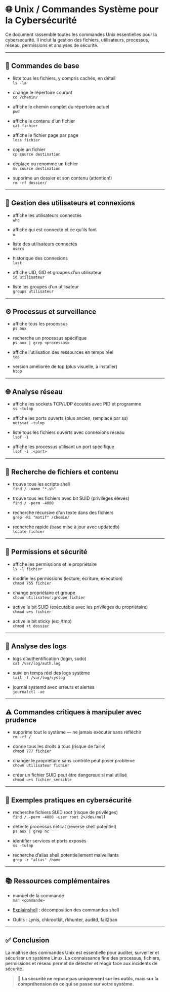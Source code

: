 # 🌐 Unix / Commandes Système pour la Cybersécurité

Ce document rassemble toutes les commandes Unix essentielles pour la cybersécurité. Il inclut la gestion des fichiers, utilisateurs, processus, réseau, permissions et analyses de sécurité.

---

## 🧰 Commandes de base

- liste tous les fichiers, y compris cachés, en détail  
`ls -la`

- change le répertoire courant  
`cd /chemin/`

- affiche le chemin complet du répertoire actuel  
`pwd`

- affiche le contenu d’un fichier  
`cat fichier`

- affiche le fichier page par page  
`less fichier`

- copie un fichier  
`cp source destination`

- déplace ou renomme un fichier  
`mv source destination`

- supprime un dossier et son contenu (attention!)  
`rm -rf dossier/`

---

## 👤 Gestion des utilisateurs et connexions

- affiche les utilisateurs connectés  
`who`

- affiche qui est connecté et ce qu’ils font  
`w`

- liste des utilisateurs connectés  
`users`

- historique des connexions  
`last`

- affiche UID, GID et groupes d’un utilisateur  
`id utilisateur`

- liste les groupes d’un utilisateur  
`groups utilisateur`

---

## ⚙️ Processus et surveillance

- affiche tous les processus  
`ps aux`

- recherche un processus spécifique  
`ps aux | grep <processus>`

- affiche l’utilisation des ressources en temps réel  
`top`

- version améliorée de top (plus visuelle, à installer)  
`htop`

---

## 🌐 Analyse réseau

- affiche les sockets TCP/UDP écoutés avec PID et programme  
`ss -tulnp`

- affiche les ports ouverts (plus ancien, remplacé par ss)  
`netstat -tulnp`

- liste tous les fichiers ouverts avec connexions réseau  
`lsof -i`

- affiche les processus utilisant un port spécifique  
`lsof -i :<port>`

---

## 🔎 Recherche de fichiers et contenu

- trouve tous les scripts shell  
`find / -name "*.sh"`

- trouve tous les fichiers avec bit SUID (privilèges élevés)  
`find / -perm -4000`

- recherche récursive d’un texte dans des fichiers  
`grep -Ri "motif" /chemin/`

- recherche rapide (base mise à jour avec updatedb)  
`locate fichier`

---

## 🔐 Permissions et sécurité

- affiche les permissions et le propriétaire  
`ls -l fichier`

- modifie les permissions (lecture, écriture, exécution)  
`chmod 755 fichier`

- change propriétaire et groupe  
`chown utilisateur:groupe fichier`

- active le bit SUID (exécutable avec les privilèges du propriétaire)  
`chmod u+s fichier`

- active le bit sticky (ex: /tmp)  
`chmod +t dossier`

---

## 📑 Analyse des logs

- logs d’authentification (login, sudo)  
`cat /var/log/auth.log`

- suivi en temps réel des logs système  
`tail -f /var/log/syslog`

- journal systemd avec erreurs et alertes  
`journalctl -xe`

---

## ⚠️ Commandes critiques à manipuler avec prudence

- supprime tout le système — ne jamais exécuter sans réfléchir  
`rm -rf /`

- donne tous les droits à tous (risque de faille)  
`chmod 777 fichier`

- changer le propriétaire sans contrôle peut poser problème  
`chown utilisateur fichier`

- créer un fichier SUID peut être dangereux si mal utilisé  
`chmod u+s fichier_sensible`

---

## 🧪 Exemples pratiques en cybersécurité

- recherche fichiers SUID root (risque de privilèges)  
`find / -perm -4000 -user root 2>/dev/null`

- détecte processus netcat (reverse shell potentiel)  
`ps aux | grep nc`

- identifier services et ports exposés  
`ss -tulnp`

- recherche d’alias shell potentiellement malveillants  
`grep -r "alias" /home`

---

## 📚 Ressources complémentaires

- manuel de la commande  
`man <commande>`

- [Explainshell](https://explainshell.com) : décomposition des commandes shell  
- Outils : Lynis, chkrootkit, rkhunter, auditd, fail2ban  

---

## ✅ Conclusion

La maîtrise des commandes Unix est essentielle pour auditer, surveiller et sécuriser un système Linux. La connaissance fine des processus, fichiers, permissions et réseau permet de détecter et réagir face aux incidents de sécurité.

> 🧠 **La sécurité ne repose pas uniquement sur les outils, mais sur la compréhension de ce qui se passe sur votre système.**
